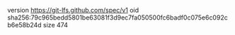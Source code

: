 version https://git-lfs.github.com/spec/v1
oid sha256:79c965bedd5801be63081f3d9ec7fa050500fc6badf0c075e6c092cb6e58b24d
size 474
